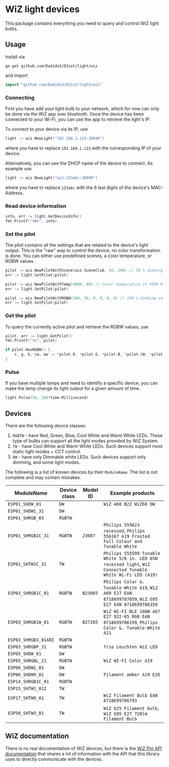 # WiZ light devices

This package contains everything you need to query and control WiZ light bulbs.

## Usage

Install via

``` shell
go get github.com/Dadido3/D3iot/light/wiz
```

and import

``` go
import "github.com/Dadido3/D3iot/light/wiz"
```

### Connecting

First you have add your light bulb to your network, which for now can only be done via the WiZ app over bluetooth.
Once the device has been connected to your Wi-Fi, you can use the app to retrieve the light's IP.

To connect to your device via its IP, use

``` go
light := wiz.NewLight("192.168.1.123:38899")
```

where you have to replace `192.168.1.123` with the corresponding IP of your device.

Alternatively, you can use the DHCP name of the device to connect. As example use

``` go
light := wiz.NewLight("wiz-123abc:38899")
```

where you have to replace `123abc` with the 6 last digits of the device's MAC-Address.

### Read device information

``` go
info, err := light.GetDeviceInfo()
fmt.Printf("%#v", info)
```

### Set the pilot

The pilot contains all the settings that are related to the device's light output.
This is the "raw" way to control the device, no color transformation is done.
You can either use predefined scenes, a color temperature, or RGBW values.

``` go
pilot := wiz.NewPilotWithScene(wiz.SceneClub, 50, 100) // 50 % dimming value, 100 % speed value.
err := light.SetPilot(pilot)
```

``` go
pilot := wiz.NewPilotWithTemp(4000, 80) // Color temperature of 4000 K value, 80 % dimming value.
err := light.SetPilot(pilot)
```

``` go
pilot := wiz.NewPilotWithRGBW(100, 50, 0, 0, 0, 0) // 100 % dimming value and the R, G, B, cold white, warm white values.
err := light.SetPilot(pilot)
```

### Get the pilot

To query the currently active pilot and retrieve the RGBW values, use

``` go
pilot, err := light.GetPilot()
fmt.Printf("%v", pilot)

if pilot.HasRGBW() {
    r, g, b, cw, ww := *pilot.R, *pilot.G, *pilot.B, *pilot.CW, *pilot.WW
}
```

### Pulse

If you have multiple lamps and need to identify a specific device, you can make the lamp change its light output for a given amount of time.

``` go
light.Pulse(50, 100*time.Millisecond)
```

## Devices

There are the following device classes:

1. `RGBTW` - have Red, Green, Blue, Cool White and Warm White LEDs. These type of bulbs can support all the light modes provided by WiZ System.
2. `TW` - have Cool White and Warm White LEDs. Such devices support most static light modes + CCT control.
3. `DW` - have only Dimmable white LEDs. Such devices support only dimming, and some light modes.

The following is a list of known devices by their `ModuleName`.
The list is not complete and may contain mistakes.

| ModuleName | Device class | Model ID | Example products |
| --- | --- | --- | --- |
| `ESP01_SHDW_01`      | `DW`    |          | `WiZ A60 B22 WiZ60 DW` |
| `ESP01_SHDW1_31`     | `DW`    |          | |
| `ESP01_SHRGB_03`     | `RGBTW` |          | |
| `ESP01_SHRGB1C_31`   | `RGBTW` | `23007`  | `Philips 555623 recessed`, `Philips 556167 A19 Frosted Full Colour and Tunable White` |
| `ESP01_SHTW1C_31`    | `TW`    |          | `Philips 555599 Tunable White 5/6 in. LED 65W recessed light`, `WiZ Connected Tunable White Wi-Fi LED (A19)` |
| `ESP03_SHRGB1C_01`   | `RGBTW` | `B23065` | `Philips Color &. Tunable-White A19`, `WiZ A60 E27 EAN 8718699787059`, `WiZ G95 E27 EAN 8718699786359` |
| `ESP03_SHRGB1W_01`   | `RGBTW` | `B27285` | `WiZ WI-FI BLE 100W A67 E27 922-65 RGB EAN 8718699786199`, `Philips Color &. Tunable-White A21` |
| `ESP03_SHRGB3_01ABI` | `RGBTW` |          | |
| `ESP03_SHRGBP_31`    | `RGBTW` |          | `Trio Leuchten WiZ LED` |
| `ESP05_SHDW_01`      | `DW`    |          | |
| `ESP05_SHRGBL_21`    | `RGBTW` |          | `WiZ WI-FI Color A19` |
| `ESP06_SHDW1_01`     | `DW`    |          | |
| `ESP06_SHDW9_01`     | `DW`    |          | `Filament amber A19 E26` |
| `ESP14_SHRGB1C_01`   | `RGBTW` |          | |
| `ESP15_SHTW1_01I`    | `TW`    |          | |
| `ESP17_SHTW9_01`     | `TW`    |          | `WiZ Filament Bulb EAN 8718699786793` |
| `ESP56_SHTW3_01`     | `TW`    |          | `WiZ G25 Filament bulb`, `WiZ G95 E27 720lm Filament Bulb` |

## WiZ documentation

There is no real documentation of WiZ devices, but there is the [WiZ Pro API documentation](https://docs.pro.wizconnected.com) that shares a lot of information with the API that this library uses to directly communicate with the devices.
